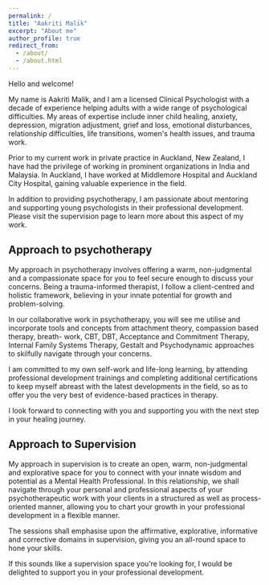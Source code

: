 ```yaml
---
permalink: /
title: "Aakriti Malik"
excerpt: "About me"
author_profile: true
redirect_from:
  - /about/
  - /about.html
---
```

Hello and welcome!

My name is Aakriti Malik, and I am a licensed Clinical Psychologist with a decade of experience helping adults with a wide range of psychological difficulties. My areas of expertise include inner child healing, anxiety, depression, migration adjustment, grief and loss, emotional disturbances, relationship difficulties, life transitions, women's health issues, and trauma work. 

Prior to my current work in private practice in Auckland, New Zealand, I have had the privilege of working in prominent organizations in India and Malaysia. In Auckland, I have worked at Middlemore Hospital and Auckland City Hospital, gaining valuable experience in the field.

In addition to providing psychotherapy, I am passionate about mentoring and supporting young psychologists in their professional development. Please visit the supervision page to learn more about this aspect of my work.
 

## Approach to psychotherapy

My approach in psychotherapy involves offering a warm, non-judgmental and a compassionate space for you to feel secure enough to discuss your concerns. Being a trauma-informed therapist, I follow a client-centred and holistic framework, believing in your innate potential for growth and problem-solving.

In our collaborative work in psychotherapy, you will see me utilise and incorporate tools and concepts from attachment theory, compassion based therapy, breath- work, CBT, DBT, Acceptance and Commitment Therapy, Internal Family Systems Therapy, Gestalt and Psychodynamic approaches to skilfully navigate through your concerns.

I am committed to  my own self-work and life-long learning,  by attending professional development trainings and completing additional certifications to keep myself abreast with the latest developments in the field, so as to offer you the very best of evidence-based practices in therapy.

I look forward to connecting with you and supporting you with the next step in your healing journey.


## Approach to Supervision

My approach in supervision is to create an open, warm, non-judgmental and explorative space for you to connect with your innate wisdom and potential as a Mental Health Professional. In this relationship, we shall navigate through your personal and professional aspects of your psychotherapeutic work with your clients in a structured as well as process- oriented manner, allowing you to chart your growth in your professional development in a flexible manner.

The sessions shall emphasise upon the affirmative, explorative, informative and corrective domains in supervision, giving you an all-round space to hone your skills.

If this sounds like a supervision space you’re looking for, I would be delighted to support you in your professional development.



